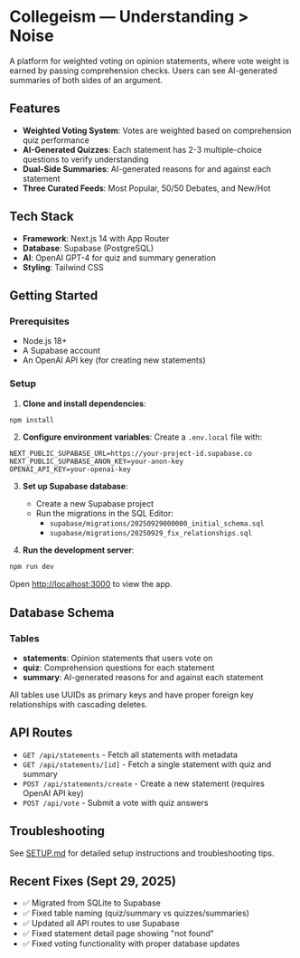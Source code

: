 # Collegeism — Understanding > Noise

A platform for weighted voting on opinion statements, where vote weight is earned by passing comprehension checks. Users can see AI-generated summaries of both sides of an argument.

## Features

- **Weighted Voting System**: Votes are weighted based on comprehension quiz performance
- **AI-Generated Quizzes**: Each statement has 2-3 multiple-choice questions to verify understanding
- **Dual-Side Summaries**: AI-generated reasons for and against each statement
- **Three Curated Feeds**: Most Popular, 50/50 Debates, and New/Hot

## Tech Stack

- **Framework**: Next.js 14 with App Router
- **Database**: Supabase (PostgreSQL)
- **AI**: OpenAI GPT-4 for quiz and summary generation
- **Styling**: Tailwind CSS

## Getting Started

### Prerequisites

- Node.js 18+ 
- A Supabase account
- An OpenAI API key (for creating new statements)

### Setup

1. **Clone and install dependencies**:
```bash
npm install
```

2. **Configure environment variables**:
Create a `.env.local` file with:
```env
NEXT_PUBLIC_SUPABASE_URL=https://your-project-id.supabase.co
NEXT_PUBLIC_SUPABASE_ANON_KEY=your-anon-key
OPENAI_API_KEY=your-openai-key
```

3. **Set up Supabase database**:
   - Create a new Supabase project
   - Run the migrations in the SQL Editor:
     - `supabase/migrations/20250929000000_initial_schema.sql`
     - `supabase/migrations/20250929_fix_relationships.sql`

4. **Run the development server**:
```bash
npm run dev
```

Open [http://localhost:3000](http://localhost:3000) to view the app.

## Database Schema

### Tables

- **statements**: Opinion statements that users vote on
- **quiz**: Comprehension questions for each statement
- **summary**: AI-generated reasons for and against each statement

All tables use UUIDs as primary keys and have proper foreign key relationships with cascading deletes.

## API Routes

- `GET /api/statements` - Fetch all statements with metadata
- `GET /api/statements/[id]` - Fetch a single statement with quiz and summary
- `POST /api/statements/create` - Create a new statement (requires OpenAI API key)
- `POST /api/vote` - Submit a vote with quiz answers

## Troubleshooting

See [SETUP.md](./SETUP.md) for detailed setup instructions and troubleshooting tips.

## Recent Fixes (Sept 29, 2025)

- ✅ Migrated from SQLite to Supabase
- ✅ Fixed table naming (quiz/summary vs quizzes/summaries)
- ✅ Updated all API routes to use Supabase
- ✅ Fixed statement detail page showing "not found"
- ✅ Fixed voting functionality with proper database updates
